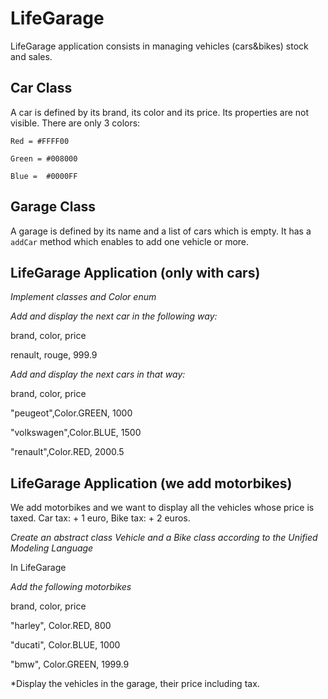 # LifeGarage


LifeGarage application consists in managing vehicles (cars&bikes) stock and sales.

## Car Class

A car is defined by its brand, its color and its price. Its properties are not visible. There are only 3 colors:

	Red = #FFFF00

	Green = #008000

	Blue =  #0000FF


## Garage Class

A garage is defined by its name and a list of cars which is empty. It has a `addCar` method which enables to add one vehicle or more.


## LifeGarage Application (only with cars)

*Implement classes and Color enum*

*Add and display the next car in the following way:*

brand, color, price

renault, rouge, 999.9

*Add and display the next cars in that way:*

brand, color, price

"peugeot",Color.GREEN, 1000

"volkswagen",Color.BLUE, 1500

"renault",Color.RED, 2000.5


## LifeGarage Application (we add motorbikes)

We add motorbikes and we want to display all the vehicles whose price is taxed.
Car tax: + 1 euro,
Bike tax: + 2 euros.

*Create an abstract class Vehicle and a Bike class according to the Unified Modeling Language*

In LifeGarage

*Add the following motorbikes*

brand, color, price

"harley", Color.RED, 800

"ducati", Color.BLUE, 1000

"bmw", Color.GREEN, 1999.9

*Display the vehicles in the garage, their price including tax.